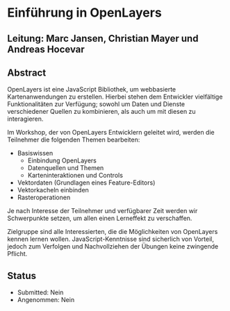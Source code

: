 # Einführung in OpenLayers

## Leitung: Marc Jansen, Christian Mayer und Andreas Hocevar

## Abstract

OpenLayers ist eine JavaScript Bibliothek, um webbasierte Kartenanwendungen zu erstellen. Hierbei stehen dem Entwickler vielfältige Funktionalitäten zur Verfügung; sowohl um Daten und Dienste verschiedener Quellen zu kombinieren, als auch um mit diesen zu interagieren.

Im Workshop, der von OpenLayers Entwicklern geleitet wird, werden die Teilnehmer die folgenden Themen bearbeiten:

* Basiswissen
  * Einbindung OpenLayers
  * Datenquellen und Themen
  * Karteninteraktionen und Controls
* Vektordaten (Grundlagen eines Feature-Editors)
* Vektorkacheln einbinden
* Rasteroperationen

Je nach Interesse der Teilnehmer und verfügbarer Zeit werden wir Schwerpunkte setzen, um allen einen Lerneffekt zu verschaffen.

Zielgruppe sind alle Interessierten, die die Möglichkeiten von OpenLayers kennen lernen wollen. JavaScript-Kenntnisse sind sicherlich von Vorteil, jedoch zum Verfolgen und Nachvollziehen der Übungen keine zwingende Pflicht.

## Status
  * Submitted: Nein
  * Angenommen: Nein
